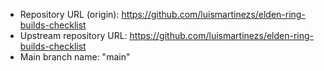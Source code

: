 - Repository URL (origin): https://github.com/luismartinezs/elden-ring-builds-checklist
- Upstream repository URL: https://github.com/luismartinezs/elden-ring-builds-checklist
- Main branch name: "main"